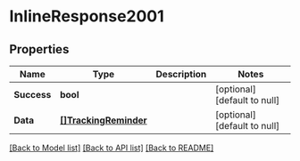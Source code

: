 # InlineResponse2001

## Properties
Name | Type | Description | Notes
------------ | ------------- | ------------- | -------------
**Success** | **bool** |  | [optional] [default to null]
**Data** | [**[]TrackingReminder**](TrackingReminder.md) |  | [optional] [default to null]

[[Back to Model list]](../README.md#documentation-for-models) [[Back to API list]](../README.md#documentation-for-api-endpoints) [[Back to README]](../README.md)


